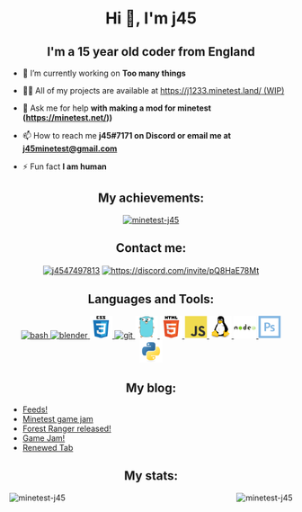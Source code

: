 <h1 align="center">Hi 👋, I'm j45</h1>
<h2 align="center">I'm a 15 year old coder from England</h2>

- 🔭 I’m currently working on **Too many things**

<!--- - 🤝 I’m looking for help with [Audio for my soundboard in Go](https://github.com/Minetest-j45/go_soundboard)--->
- 👨‍💻 All of my projects are available at [https://j1233.minetest.land/ (WIP)](https://j1233.minetest.land/ (WIP))

- 💬 Ask me for help **with making a mod for minetest (https://minetest.net/))**

- 📫 How to reach me **j45#7171 on Discord or email me at j45minetest@gmail.com**

- ⚡ Fun fact **I am human**

<h2 align="center"> My achievements:</h2>

<p align="center"> <a href="https://github.com/ryo-ma/github-profile-trophy"><img src="https://github-profile-trophy.vercel.app/?username=minetest-j45&row=1&column=7&theme=discord" alt="minetest-j45" /></a> </p>

<h2 align="center"> Contact me:</h2>
<p align="center">
<a href="https://twitter.com/j4547497813" target="blank"><img align="center" src="https://raw.githubusercontent.com/rahuldkjain/github-profile-readme-generator/master/src/images/icons/Social/twitter.svg" alt="j4547497813" height="30" width="40" /></a>
<a href="https://discord.gg/https://discord.com/invite/pQ8HaE78Mt" target="blank"><img align="center" src="https://raw.githubusercontent.com/rahuldkjain/github-profile-readme-generator/master/src/images/icons/Social/discord.svg" alt="https://discord.com/invite/pQ8HaE78Mt" height="30" width="40" /></a>
</p>

<h2 align="center"> Languages and Tools:</h2>
<p align="center"> <a href="https://www.gnu.org/software/bash/" target="_blank"> <img src="https://www.vectorlogo.zone/logos/gnu_bash/gnu_bash-icon.svg" alt="bash" width="40" height="40"/> </a> <a href="https://www.blender.org/" target="_blank"> <img src="https://download.blender.org/branding/community/blender_community_badge_white.svg" alt="blender" width="40" height="40"/> </a> <a href="https://www.w3schools.com/css/" target="_blank"> <img src="https://raw.githubusercontent.com/devicons/devicon/master/icons/css3/css3-original-wordmark.svg" alt="css3" width="40" height="40"/> </a> <a href="https://git-scm.com/" target="_blank"> <img src="https://www.vectorlogo.zone/logos/git-scm/git-scm-icon.svg" alt="git" width="40" height="40"/> </a> <a href="https://golang.org" target="_blank"> <img src="https://raw.githubusercontent.com/devicons/devicon/master/icons/go/go-original.svg" alt="go" width="40" height="40"/> </a> <a href="https://www.w3.org/html/" target="_blank"> <img src="https://raw.githubusercontent.com/devicons/devicon/master/icons/html5/html5-original-wordmark.svg" alt="html5" width="40" height="40"/> </a> <a href="https://developer.mozilla.org/en-US/docs/Web/JavaScript" target="_blank"> <img src="https://raw.githubusercontent.com/devicons/devicon/master/icons/javascript/javascript-original.svg" alt="javascript" width="40" height="40"/> </a> <a href="https://www.linux.org/" target="_blank"> <img src="https://raw.githubusercontent.com/devicons/devicon/master/icons/linux/linux-original.svg" alt="linux" width="40" height="40"/> </a> <a href="https://nodejs.org" target="_blank"> <img src="https://raw.githubusercontent.com/devicons/devicon/master/icons/nodejs/nodejs-original-wordmark.svg" alt="nodejs" width="40" height="40"/> </a> <a href="https://www.photoshop.com/en" target="_blank"> <img src="https://raw.githubusercontent.com/devicons/devicon/master/icons/photoshop/photoshop-line.svg" alt="photoshop" width="40" height="40"/> </a> <a href="https://www.python.org" target="_blank"> <img src="https://raw.githubusercontent.com/devicons/devicon/master/icons/python/python-original.svg" alt="python" width="40" height="40"/> </a> </p>

<h2 align="center"> My blog:</h2>

<!--START_SECTION:feed-->
* [Feeds!](https:&#x2F;&#x2F;j1233.minetest.land&#x2F;blog&#x2F;#Feeds!)
* [Minetest game jam](https:&#x2F;&#x2F;j1233.minetest.land&#x2F;blog&#x2F;#Minetest_game_jam)
* [Forest Ranger released!](https:&#x2F;&#x2F;j1233.minetest.land&#x2F;blog&#x2F;#Forest_Ranger_released!)
* [Game Jam!](https:&#x2F;&#x2F;j1233.minetest.land&#x2F;blog&#x2F;#Game_Jam!)
* [Renewed Tab](https:&#x2F;&#x2F;j1233.minetest.land&#x2F;blog&#x2F;#Renewed_Tab)
<!--END_SECTION:feed-->

<h2 align="center"> My stats:</h2>

<p><img align="left" src="https://github-readme-stats.vercel.app/api/top-langs?username=minetest-j45&show_icons=true&locale=en&layout=compact" alt="minetest-j45" height="195" /></p>

<p>&nbsp;<img align="right" src="https://github-readme-stats.vercel.app/api?username=minetest-j45&show_icons=true&locale=en" alt="minetest-j45" height="195" /></p>
